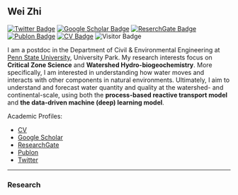 ## Wei Zhi

[![Twitter Badge](https://img.shields.io/twitter/follow/WeiZhiWater?style=social)](https://twitter.com/WeiZhiWater)
[![Google Scholar Badge](https://img.shields.io/badge/Google-Scholar-orange)](https://scholar.google.com/citations?user=5bEiQqwAAAAJ&hl=en)
[![ReserchGate Badge](https://img.shields.io/badge/My-ReserchGate-green)](https://www.researchgate.net/profile/Wei_Zhi6)
[![Publon Badge](https://img.shields.io/badge/My-Publon-blue)](https://publons.com/researcher/1432883/wei-zhi/)
[![CV Badge](https://img.shields.io/badge/My-CV-critical)](https://drive.google.com/file/d/1mI0sUjJaModaYELef4ml_y2npa_izZno/view?usp=sharing)
![Visitor Badge](https://visitor-badge.laobi.icu/badge?page_id=WeiZhiWater.WeiZhiWater)

I am a postdoc in the Department of Civil & Environmental Engineering at [Penn State University](https://www.psu.edu/), University Park. My research interests focus on **Critical Zone Science** and **Watershed Hydro-biogeochemistry**. More specifically, I am interested in understanding how water moves and interacts with other components in natural environments. Ultimately, I aim to understand and forecast water quantity and quality at the watershed- and continental-scale, using both the **process-based reactive transport model** and **the data-driven machine (deep) learning model**. 
<br/>

Academic Profiles:
- [CV](https://drive.google.com/file/d/1mI0sUjJaModaYELef4ml_y2npa_izZno/view?usp=sharing)
- [Google Scholar](https://scholar.google.com/citations?user=5bEiQqwAAAAJ&hl=en)
- [ResearchGate](https://www.researchgate.net/profile/Wei_Zhi6)
- [Publon](https://publons.com/researcher/1432883/wei-zhi/)
- [Twitter](https://twitter.com/WeiZhiWater)



---

### Research
